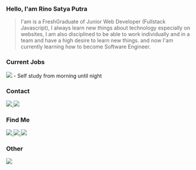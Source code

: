### Hello, I'am Rino Satya Putra

> I'am is a FreshGraduate of Junior Web Developer (Fullstack Javascript), I always learn new things about technology especially on websites, I am also disciplined to be able to work individually and in a team and have a high desire to learn new things. and now I'am currently learning how to become Software Engineer.

<!--START_SECTION:waka-->

<!--END_SECTION:waka-->


### Current Jobs 
  <img src="https://i.giphy.com/media/ZVik7pBtu9dNS/giphy.gif"  />
- Self study from morning until night

### Contact
 <a href="mailto:rinosatyaputra.id@gmail.com">  
  <img src="https://img.shields.io/badge/Gmail-D14836?style=for-the-badge&logo=gmail&logoColor=white"  />
 </a>
 <a href="https://t.me/riyaraa">  
  <img src="https://img.shields.io/badge/Telegram-2CA5E0?style=for-the-badge&logo=telegram&logoColor=white"  />
 </a>

 
### Find Me
  <a href="https://www.linkedin.com/in/rino-satya-putra-940539173/">  
  <img src="https://img.shields.io/badge/linkedin-%230077B5.svg?style=for-the-badge&logo=linkedin&logoColor=white"  />
 </a>
 <a href="https://instagram.com/rinoosp">  
  <img src="https://img.shields.io/badge/instagram-%23E4405F.svg?style=for-the-badge&logo=Instagram&logoColor=white"  />
 </a>
  <a href="https://dev.to/riyaraa">  
  <img src="https://img.shields.io/badge/dev.to-0A0A0A?style=for-the-badge&logo=dev.to&logoColor=white"  />
 </a>
 
 ### Other
  <a href="https://open.spotify.com/user/2mhxhhmrxobkflh618rnmzn8d?si=ba7e442ceb324f20">  
  <img src="https://img.shields.io/badge/Spotify-1ED760?style=for-the-badge&logo=spotify&logoColor=white"  />
 </a>




